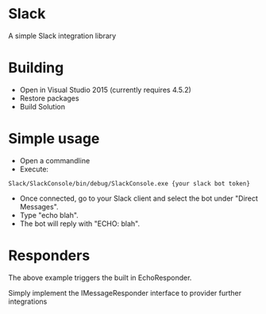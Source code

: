 # Slack
A simple Slack integration library
 
# Building
 * Open in Visual Studio 2015 (currently requires 4.5.2)
 * Restore packages
 * Build Solution

# Simple usage
 * Open a commandline
 * Execute: 
 ```
Slack/SlackConsole/bin/debug/SlackConsole.exe {your slack bot token} 
 ```
 * Once connected, go to your Slack client and select the bot under "Direct Messages".
 * Type "echo blah".
 * The bot will reply with "ECHO: blah".

# Responders
The above example triggers the built in EchoResponder.

Simply implement the IMessageResponder interface to provider further integrations
